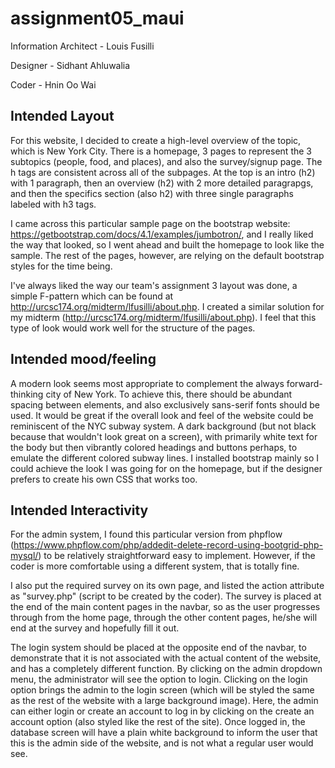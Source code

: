 # assignment05_maui

Information Architect - Louis Fusilli

Designer - Sidhant Ahluwalia

Coder - Hnin Oo Wai

## Intended Layout

For this website, I decided to create a high-level overview of the topic, which is New York City. There is a homepage, 3 pages to represent the 3 subtopics (people, food, and places), and also the survey/signup page. The h tags are consistent across all of the subpages. At the top is an intro (h2) with 1 paragraph, then an overview (h2) with 2 more detailed paragrapgs, and then the specifics section (also h2) with three single paragraphs labeled with h3 tags.

I came across this particular sample page on the bootstrap website: https://getbootstrap.com/docs/4.1/examples/jumbotron/, and I really liked the way that looked, so I went ahead and built the homepage to look like the sample. The rest of the pages, however, are relying on the default bootstrap styles for the time being.

I've always liked the way our team's assignment 3 layout was done, a simple F-pattern which can be found at http://urcsc174.org/midterm/lfusilli/about.php. I created a similar solution for my midterm (http://urcsc174.org/midterm/lfusilli/about.php). I feel that this type of look would work well for the structure of the pages.

## Intended mood/feeling

A modern look seems most appropriate to complement the always forward-thinking city of New York. To achieve this, there should be abundant spacing between elements, and also exclusively sans-serif fonts should be used. It would be great if the overall look and feel of the website could be reminiscent of the NYC subway system. A dark background (but not black because that wouldn't look great on a screen), with primarily white text for the body but then vibrantly colored headings and buttons perhaps, to emulate the different colored subway lines. I installed bootstrap mainly so I could achieve the look I was going for on the homepage, but if the designer prefers to create his own CSS that works too.

## Intended Interactivity

For the admin system, I found this particular version from phpflow (https://www.phpflow.com/php/addedit-delete-record-using-bootgrid-php-mysql/) to be relatively straightforward easy to implement. However, if the coder is more comfortable using a different system, that is totally fine. 

I also put the required survey on its own page, and listed the action attribute as "survey.php" (script to be created by the coder). The survey is placed at the end of the main content pages in the navbar, so as the user progresses through from the home page, through the other content pages, he/she will end at the survey and hopefully fill it out.

The login system should be placed at the opposite end of the navbar, to demonstrate that it is not associated with the actual content of the website, and has a completely different function. By clicking on the admin dropdown menu, the administrator will see the option to login. Clicking on the login option brings the admin to the login screen (which will be styled the same as the rest of the website with a large background image). Here, the admin can either login or create an account to log in by clicking on the create an account option (also styled like the rest of the site). Once logged in, the database screen will have a plain white background to inform the user that this is the admin side of the website, and is not what a regular user would see.